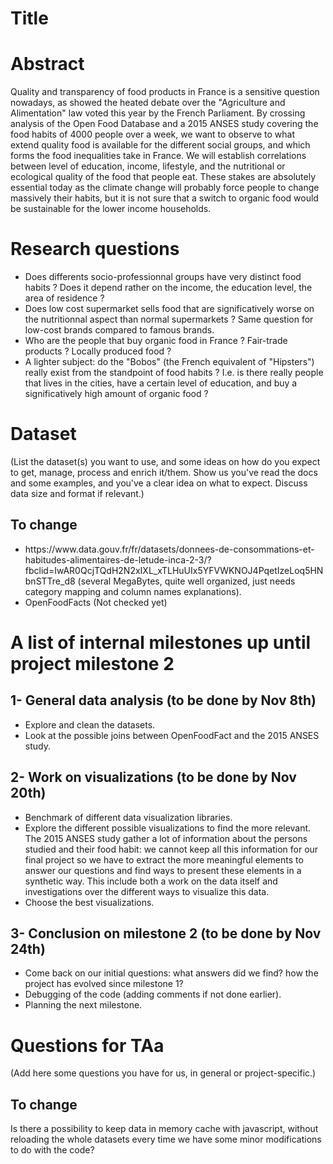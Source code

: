 # Title

# Abstract
Quality and transparency of food products in France is a sensitive question nowadays, as showed the heated debate over the "Agriculture and Alimentation" law voted this year by the French Parliament. By crossing analysis of the Open Food Database and a 2015 ANSES study covering the food habits of 4000 people over a week, we want to observe to what extend quality food is available for the different social groups, and which forms the food inequalities take in France. We will establish correlations between level of education, income, lifestyle, and the nutritional or ecological quality of the food that people eat. These stakes are absolutely essential today as the climate change will probably force people to change massively their habits, but it is not sure that a switch to organic food would be sustainable for the lower income households.

# Research questions
* Does differents socio-professionnal groups have very distinct food habits ? Does it depend rather on the income, the education level, the area of residence ?
* Does low cost supermarket sells food that are significatively worse on the nutritionnal aspect than normal supermarkets ? Same question for low-cost brands compared to famous brands.
* Who are the people that buy organic food in France ? Fair-trade products ? Locally produced food ?
* A lighter subject: do the "Bobos" (the French equivalent of "Hipsters") really exist from the standpoint of food habits ? I.e. is there really people that lives in the cities, have a certain level of education, and buy a significatively high amount of organic food ?

# Dataset
(List the dataset(s) you want to use, and some ideas on how do you expect to get, manage, process and enrich it/them. Show us you've read the docs and some examples, and you've a clear idea on what to expect. Discuss data size and format if relevant.)
## To change
<ul>
<li>https://www.data.gouv.fr/fr/datasets/donnees-de-consommations-et-habitudes-alimentaires-de-letude-inca-2-3/?fbclid=IwAR0QcjTQdH2N2xIXL_xTLHuUIx5YFVWKNOJ4PqetIzeLoq5HNbnSTTre_d8 (several MegaBytes, quite well organized, just needs category mapping and column names explanations).</li>
<li>OpenFoodFacts (Not checked yet)</li>
</ul>

# A list of internal milestones up until project milestone 2
## 1- General data analysis (to be done by Nov 8th)
- Explore and clean the datasets.
- Look at the possible joins between OpenFoodFact and the 2015 ANSES study.
## 2- Work on visualizations (to be done by Nov 20th)
- Benchmark of different data visualization libraries.
- Explore the different possible visualizations to find the more relevant. The 2015 ANSES study gather a lot of information about the persons studied and their food habit: we cannot keep all this information for our final project so we have to extract the more meaningful elements to answer our questions and find ways to present these elements in a synthetic way. This include both a work on the data itself and investigations over the different ways to visualize this data.
- Choose the best visualizations.
## 3- Conclusion on milestone 2 (to be done by Nov 24th)
- Come back on our initial questions: what answers did we find? how the project has evolved since milestone 1?
- Debugging of the code (adding comments if not done earlier).
- Planning the next milestone.


# Questions for TAa
(Add here some questions you have for us, in general or project-specific.)
## To change
Is there a possibility to keep data in memory cache with javascript, without reloading the whole datasets every time we have some minor modifications to do with the code?